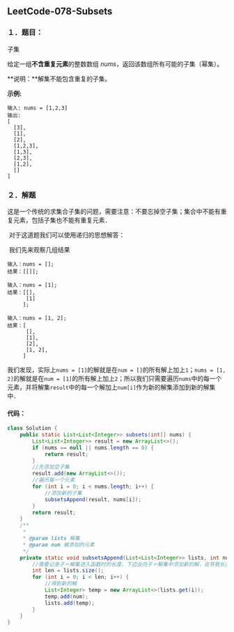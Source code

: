 ## LeetCode-078-Subsets

### １．题目：

子集

给定一组**不含重复元素**的整数数组 *nums*，返回该数组所有可能的子集（幂集）。

**说明：**解集不能包含重复的子集。

**示例:**

```
输入: nums = [1,2,3]
输出:
[
  [3],
  [1],
  [2],
  [1,2,3],
  [1,3],
  [2,3],
  [1,2],
  []
]
```

### ２．解题

​	这是一个传统的求集合子集的问题，需要注意：不要忘掉空子集；集合中不能有重复元素，包括子集也不能有重复元素．

​	对于这道题我们可以使用递归的思想解答：

​	我们先来观察几组结果

```
输入：nums = [];
结果：[[]];

输入：nums = [1];
结果：[[],
	  [1]
	 ];
	 
输入：nums = [1, 2];
结果：[
      [],
      [1],
      [2],
      [1, 2],
	 ]
```

​	我们发现，实际上`nums = [1]`的解就是在`num = []`的所有解上加上`1`；`nums = [1, 2]`的解就是在`num = [1]`的所有解上加上`2`；所以我们只需要遍历`nums`中的每一个元素，并将解集`result`中的每一个解加上`num[i]`作为新的解集添加到新的解集中．

#### 	代码：

```java
class Solution {
	public static List<List<Integer>> subsets(int[] nums) {
        List<List<Integer>> result = new ArrayList<>();
        if (nums == null || nums.length == 0) {
            return result;
        }
        //先添加空子集
        result.add(new ArrayList<>());
        //遍历每一个元素
        for (int i = 0; i < nums.length; i++) {
            //添加新的子集
            subsetsAppend(result, nums[i]);
        }
        return result;
    }
    /**
     *
     * @param lists 解集
     * @param num 被添加的元素
     */
    private static void subsetsAppend(List<List<Integer>> lists, int num) {
        //需要记录子＝解集进入函数时的长度，下边会向子＝解集中添加新的解，会导致长度改变
        int len = lists.size();
        for (int i = 0; i < len; i++) {
            //得到新的解
            List<Integer> temp = new ArrayList<>(lists.get(i));
            temp.add(num);
            lists.add(temp);
        }
    }
}
```

